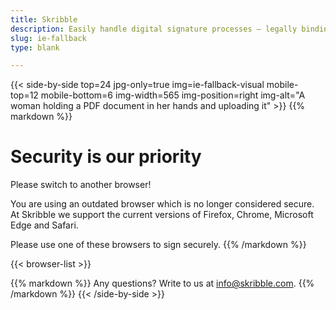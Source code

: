 ```yaml
---
title: Skribble
description: Easily handle digital signature processes – legally binding in accordance with Swiss & EU law.
slug: ie-fallback
type: blank

---
```


{{< side-by-side top=24 jpg-only=true img=ie-fallback-visual mobile-top=12 mobile-bottom=6 img-width=565 img-position=right img-alt="A woman holding a PDF document in her hands and uploading it" >}}
{{% markdown %}}
# Security is our priority
Please switch to another browser!

You are using an outdated browser which is no longer considered secure. At Skribble we support the current versions of Firefox, Chrome, Microsoft Edge and Safari.

Please use one of these browsers to sign securely.
{{% /markdown %}}

{{< browser-list >}}

{{% markdown %}}
Any questions? Write to us at info@skribble.com.
{{% /markdown %}}
{{< /side-by-side >}}